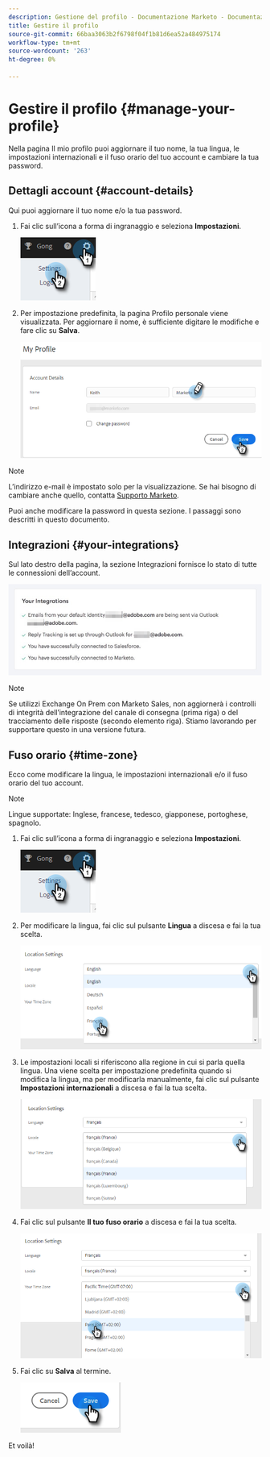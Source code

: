 ```yaml
---
description: Gestione del profilo - Documentazione Marketo - Documentazione del prodotto
title: Gestire il profilo
source-git-commit: 66baa3063b2f6798f04f1b81d6ea52a484975174
workflow-type: tm+mt
source-wordcount: '263'
ht-degree: 0%

---
```


# Gestire il profilo {#manage-your-profile}

Nella pagina Il mio profilo puoi aggiornare il tuo nome, la tua lingua, le impostazioni internazionali e il fuso orario del tuo account e cambiare la tua password.

## Dettagli account {#account-details}

Qui puoi aggiornare il tuo nome e/o la tua password.

1. Fai clic sull’icona a forma di ingranaggio e seleziona **Impostazioni**.

   ![](assets/manage-your-profile-1.png)

1. Per impostazione predefinita, la pagina Profilo personale viene visualizzata. Per aggiornare il nome, è sufficiente digitare le modifiche e fare clic su **Salva**.

   ![](assets/manage-your-profile-2.png)

>[!NOTE]
>
>L’indirizzo e-mail è impostato solo per la visualizzazione. Se hai bisogno di cambiare anche quello, contatta [Supporto Marketo](https://nation.marketo.com/t5/Support/ct-p/Support).

Puoi anche modificare la password in questa sezione. I passaggi sono descritti in questo documento.

## Integrazioni {#your-integrations}

Sul lato destro della pagina, la sezione Integrazioni fornisce lo stato di tutte le connessioni dell’account.

![](assets/manage-your-profile-3.png)

>[!NOTE]
>
>Se utilizzi Exchange On Prem con Marketo Sales, non aggiornerà i controlli di integrità dell’integrazione del canale di consegna (prima riga) o del tracciamento delle risposte (secondo elemento riga). Stiamo lavorando per supportare questo in una versione futura.

## Fuso orario {#time-zone}

Ecco come modificare la lingua, le impostazioni internazionali e/o il fuso orario del tuo account.

>[!NOTE]
>
>Lingue supportate: Inglese, francese, tedesco, giapponese, portoghese, spagnolo.

1. Fai clic sull’icona a forma di ingranaggio e seleziona **Impostazioni**.

   ![](assets/manage-your-profile-4.png)

1. Per modificare la lingua, fai clic sul pulsante **Lingua** a discesa e fai la tua scelta.

   ![](assets/manage-your-profile-5.png)

1. Le impostazioni locali si riferiscono alla regione in cui si parla quella lingua. Una viene scelta per impostazione predefinita quando si modifica la lingua, ma per modificarla manualmente, fai clic sul pulsante **Impostazioni internazionali** a discesa e fai la tua scelta.

   ![](assets/manage-your-profile-6.png)

1. Fai clic sul pulsante **Il tuo fuso orario** a discesa e fai la tua scelta.

   ![](assets/manage-your-profile-7.png)

1. Fai clic su **Salva** al termine.

   ![](assets/manage-your-profile-8.png)

Et voilà!
